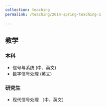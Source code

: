 ```yaml
---
collection: teaching
permalink: /teaching/2014-spring-teaching-1
 
---
```


## 教学
### 本科
- 信号与系统 (中、英文)
- 数字信号处理 (英文)
### 研究生
- 现代信号处理 （中、英文）
